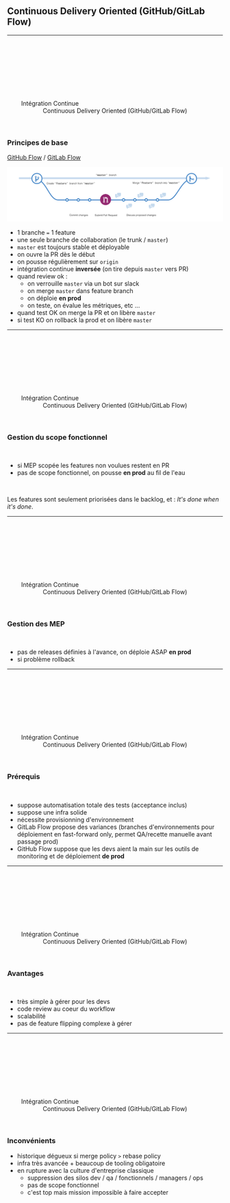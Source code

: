 <!-- sectionTitle: Continuous Delivery Oriented (GitHub/GitLab Flow) -->

## Continuous Delivery Oriented (GitHub/GitLab Flow)

---

<header class="bg-secondary"><span>Intégration Continue </span><svg class="fa-long-arrow-right"><use xlink:href="#fa-long-arrow-right"></use></svg><span> Continuous Delivery Oriented (GitHub/GitLab Flow)</span></header>

### Principes de base

[GitHub Flow](http://scottchacon.com/2011/08/31/github-flow.html) / [GitLab Flow](https://docs.gitlab.com/ee/workflow/gitlab_flow.html)

<img src="../assets/images/github-flow.png"></img>

- 1 branche `=` 1 feature
- une seule branche de collaboration (le trunk / `master`)
- `master` est toujours stable et déployable
- on ouvre la PR dès le début
- on pousse régulièrement sur `origin`
- intégration continue **inversée** (on tire depuis `master` vers PR)
- quand review ok :
  - on verrouille `master` via un bot sur slack
  - on merge `master` dans feature branch
  - on déploie **en prod**
  - on teste, on évalue les métriques, etc ...
- quand test OK on merge la PR et on libère `master`
- si test KO on rollback la prod et on libère `master`

---

<header class="bg-secondary"><span>Intégration Continue </span><svg class="fa-long-arrow-right"><use xlink:href="#fa-long-arrow-right"></use></svg><span> Continuous Delivery Oriented (GitHub/GitLab Flow)</span></header>

### Gestion du scope fonctionnel

<br/>

- si MEP scopée les features non voulues restent en PR
- pas de scope fonctionnel, on pousse **en prod** au fil de l'eau

<br/>

Les features sont seulement priorisées dans le backlog, et : *It's done when it's done*.

---

<header class="bg-secondary"><span>Intégration Continue </span><svg class="fa-long-arrow-right"><use xlink:href="#fa-long-arrow-right"></use></svg><span> Continuous Delivery Oriented (GitHub/GitLab Flow)</span></header>

### Gestion des MEP

<br/>

- pas de releases définies à l'avance, on déploie ASAP **en prod**
- si problème rollback

---

<header class="bg-secondary"><span>Intégration Continue </span><svg class="fa-long-arrow-right"><use xlink:href="#fa-long-arrow-right"></use></svg><span> Continuous Delivery Oriented (GitHub/GitLab Flow)</span></header>

### Prérequis

<br/>

- suppose automatisation totale des tests (acceptance inclus)
- suppose une infra solide
- nécessite provisionning d'environnement
- GitLab Flow propose des variances
(branches d'environnements pour déploiement en fast-forward only, permet QA/recette manuelle avant passage prod)
- GitHub Flow suppose que les devs aient la main sur les outils de monitoring et de déploiement **de prod**

---

<header class="bg-secondary"><span>Intégration Continue </span><svg class="fa-long-arrow-right"><use xlink:href="#fa-long-arrow-right"></use></svg><span> Continuous Delivery Oriented (GitHub/GitLab Flow)</span></header>

### Avantages

<br/>

- très simple à gérer pour les devs
- code review au coeur du workflow
- scalabilité
- pas de feature flipping complexe à gérer

---

<header class="bg-secondary"><span>Intégration Continue </span><svg class="fa-long-arrow-right"><use xlink:href="#fa-long-arrow-right"></use></svg><span> Continuous Delivery Oriented (GitHub/GitLab Flow)</span></header>

### Inconvénients

- historique dégueux si merge policy `>` rebase policy
- infra très avancée + beaucoup de tooling obligatoire
- en rupture avec la culture d'entreprise classique
  - suppression des silos dev / qa / fonctionnels / managers / ops
  - pas de scope fonctionnel
  - c'est top mais mission impossible à faire accepter
